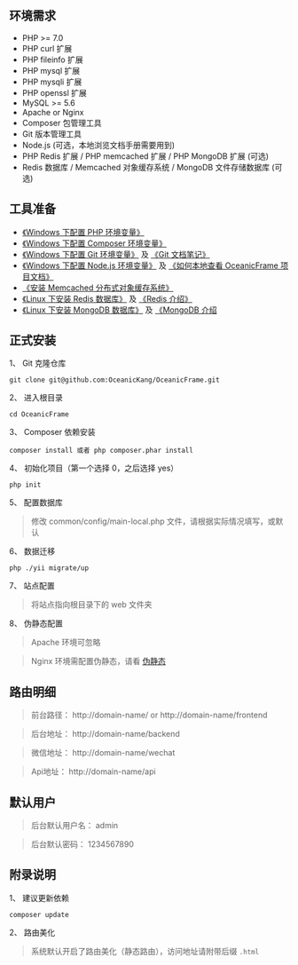## 环境需求

* PHP >= 7.0
* PHP curl 扩展
* PHP fileinfo 扩展
* PHP mysql 扩展
* PHP mysqli 扩展
* PHP openssl 扩展
* MySQL >= 5.6
* Apache or Nginx
* Composer 包管理工具
* Git 版本管理工具
* Node.js (可选，本地浏览文档手册需要用到)
* PHP Redis 扩展 / PHP memcached 扩展 / PHP MongoDB 扩展 (可选)
* Redis 数据库 / Memcached 对象缓存系统 / MongoDB 文件存储数据库 (可选)

## 工具准备

* [《Windows 下配置 PHP 环境变量》](https://www.oceanickang.com/skill/Others_1383_2018_10_25.html)
* [《Windows 下配置 Composer 环境变量》](https://www.oceanickang.com/skill/Others_1385_2018_10_25.html)
* [《Windows 下配置 Git 环境变量》](https://www.oceanickang.com/skill/Others_1386_2018_10_25.html) 及 [《Git 文档笔记》](https://www.oceanickang.com/skill/Others_1387_2018_10_25.html)
* [《Windows 下配置 Node.js 环境变量》](https://www.oceanickang.com/skill/Others_438_2018_09_11.html) 及 [《如何本地查看 OceanicFrame 项目文档》](https://www.oceanickang.com/skill/Others_1391_2018_10_25.html)
* [《安装 Memcached 分布式对象缓存系统》](http://www.runoob.com/memcached/memcached-install.html)
* [《Linux 下安装 Redis 数据库》](https://www.oceanickang.com/skill/SQL_1720_2018_11_12.html) 及 [《Redis 介绍》](https://www.oceanickang.com/search/Redis/)
* [《Linux 下安装 MongoDB 数据库》](https://www.oceanickang.com/skill/SQL_1926_2018_11_12.html) 及 [《MongoDB 介绍](https://www.oceanickang.com/search/MongoDB/)

## 正式安装

1、 Git 克隆仓库

```
git clone git@github.com:OceanicKang/OceanicFrame.git

```

2、 进入根目录

```
cd OceanicFrame
```

3、 Composer 依赖安装

```
composer install 或者 php composer.phar install
```

4、 初始化项目（第一个选择 0，之后选择 yes）

```
php init
```

5、 配置数据库

> 修改 common/config/main-local.php 文件，请根据实际情况填写，或默认

6、 数据迁移

```
php ./yii migrate/up
```

7、 站点配置

> 将站点指向根目录下的 web 文件夹

8、 伪静态配置

> Apache 环境可忽略

> Nginx 环境需配置伪静态，请看 [伪静态](install/rewrite)


## 路由明细

> 前台路径： http://domain-name/ or http://domain-name/frontend

> 后台地址： http://domain-name/backend

> 微信地址： http://domain-name/wechat

> Api地址： http://domain-name/api

## 默认用户

> 后台默认用户名： admin

> 后台默认密码： 1234567890

## 附录说明

1、 建议更新依赖

```
composer update
```

2、 路由美化

> 系统默认开启了路由美化（静态路由），访问地址请附带后缀 `.html`



